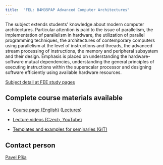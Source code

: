 ```yaml
---
title:  "FEL: B4M35PAP Advanced Computer Architectures"
---
```


 The subject extends students' knowledge about modern computer architectures. Particular attention is paid to the issue of parallelism, the implementation of parallelism in hardware, the utilization of parallel programming techniques, the architectures of contemporary computers using parallelism at the level of instructions and threads, the advanced stream processing of instructions, the memory and peripheral subsystem and their design. Emphasis is placed on understanding the hardware-software mutual dependencies, understanding the general principles of executing instructions within the superscalar processor and designing software efficiently using available hardware resources. 

[Subject detail at FEE study pages](https://www.fel.cvut.cz/cz/education/bk/predmety/48/78/p4878806.html)

## Complete course materials available

- [Course page (English)](https://cw.fel.cvut.cz/wiki/courses/b4m35pap/start) ([Lectures](https://cw.fel.cvut.cz/wiki/courses/b4m35pap/lectures/start))

- [Lecture videos (Czech, YouTube)](https://www.youtube.com/playlist?list=PLQL6z4JeTTQla6OFD1JAAtAt7Zw_3Ys61)

- [Templates and examples for seminaries (GIT)](https://gitlab.fel.cvut.cz/b4m35pap/stud-support)

## Contact person

[Pavel Píša](https://udb.fel.cvut.cz/udb.phtml?_cmd=show&odn=uid=PISA,ou=People,o=feld.cvut.cz&_type=user&setlang=cz)
